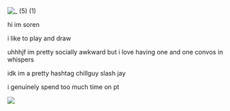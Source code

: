![_ (5) (1)](https://github.com/user-attachments/assets/c35ff32f-4fa1-49fd-9db2-fa7a4e31fb72)

hi im soren

i like to play and draw 

uhhhjf im pretty socially awkward but i love having one and one convos in whispers 

idk im a pretty hashtag chillguy slash jay 

i genuinely spend too much time on pt 


![](https://komarev.com/ghpvc/?username=your-github-digital4ngst&color=ff69b4)
